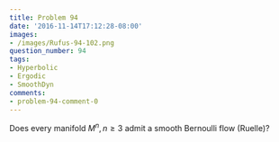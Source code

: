 ```yaml
---
title: Problem 94
date: '2016-11-14T17:12:28-08:00'
images:
- /images/Rufus-94-102.png
question_number: 94
tags:
- Hyperbolic
- Ergodic
- SmoothDyn
comments:
- problem-94-comment-0
---
```

Does every manifold $M^n, n\geq 3$ admit a smooth Bernoulli flow (Ruelle)?

